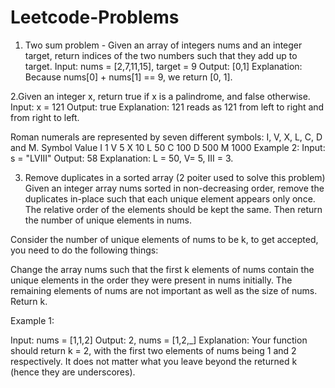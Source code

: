 # Leetcode-Problems

  1. Two sum problem - Given an array of integers nums and an integer target, return indices of the two numbers such that they add up to target.
  Input: nums = [2,7,11,15], target = 9
  Output: [0,1]
  Explanation: Because nums[0] + nums[1] == 9, we return [0, 1].
  
  2.Given an integer x, return true if x is a palindrome, and false otherwise.
  Input: x = 121
  Output: true
  Explanation: 121 reads as 121 from left to right and from right to left.
  
  Roman numerals are represented by seven different symbols: I, V, X, L, C, D and M.
  Symbol       Value
  I             1
  V             5
  X             10
  L             50
  C             100
  D             500
  M             1000
  Example 2:
  Input: s = "LVIII"
  Output: 58
  Explanation: L = 50, V= 5, III = 3.
  
  3. Remove duplicates in a sorted array (2 poiter used to solve this problem)
  Given an integer array nums sorted in non-decreasing order, remove the duplicates in-place such that each unique element appears only once. 
  The relative order of the elements should be kept the same. Then return the number of unique elements in nums.
  
  Consider the number of unique elements of nums to be k, to get accepted, you need to do the following things:
  
  Change the array nums such that the first k elements of nums contain the unique elements in the order they were present in nums initially. 
  The remaining elements of nums are not important as well as the size of nums.
  Return k.
  
  Example 1:
  
  Input: nums = [1,1,2]
  Output: 2, nums = [1,2,_]
  Explanation: Your function should return k = 2, with the first two elements of nums being 1 and 2 respectively.
  It does not matter what you leave beyond the returned k (hence they are underscores).
  
  

